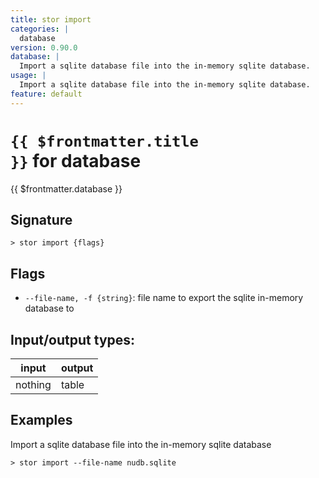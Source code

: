 ```yaml
---
title: stor import
categories: |
  database
version: 0.90.0
database: |
  Import a sqlite database file into the in-memory sqlite database.
usage: |
  Import a sqlite database file into the in-memory sqlite database.
feature: default
---
```


<!-- This file is automatically generated. Please edit the command in https://github.com/nushell/nushell instead. -->

# <code>{{ $frontmatter.title }}</code> for database

<div class='command-title'>{{ $frontmatter.database }}</div>

## Signature

`> stor import {flags} `

## Flags

- `--file-name, -f {string}`: file name to export the sqlite in-memory database to

## Input/output types:

| input   | output |
| ------- | ------ |
| nothing | table  |

## Examples

Import a sqlite database file into the in-memory sqlite database

```nushell
> stor import --file-name nudb.sqlite

```
